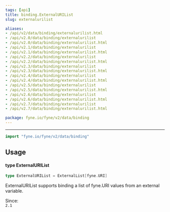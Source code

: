 ```yaml
---
tags: [api]
title: binding.ExternalURIList
slug: externalurilist

aliases:
- /api/v2/data/binding/externalurilist.html
- /api/v2.0/data/binding/externalurilist
- /api/v2.0/data/binding/externalurilist.html
- /api/v2.1/data/binding/externalurilist
- /api/v2.1/data/binding/externalurilist.html
- /api/v2.2/data/binding/externalurilist
- /api/v2.2/data/binding/externalurilist.html
- /api/v2.3/data/binding/externalurilist
- /api/v2.3/data/binding/externalurilist.html
- /api/v2.4/data/binding/externalurilist
- /api/v2.4/data/binding/externalurilist.html
- /api/v2.5/data/binding/externalurilist
- /api/v2.5/data/binding/externalurilist.html
- /api/v2.6/data/binding/externalurilist
- /api/v2.6/data/binding/externalurilist.html
- /api/v2.7/data/binding/externalurilist
- /api/v2.7/data/binding/externalurilist.html

package: fyne.io/fyne/v2/data/binding
---
```



---
```go
import "fyne.io/fyne/v2/data/binding"
```

## Usage

#### type ExternalURIList

```go
type ExternalURIList = ExternalList[fyne.URI]
```

ExternalURIList supports binding a list of fyne.URI values from an external variable.


<div class="since">Since: <code>
2.1</code></div>
